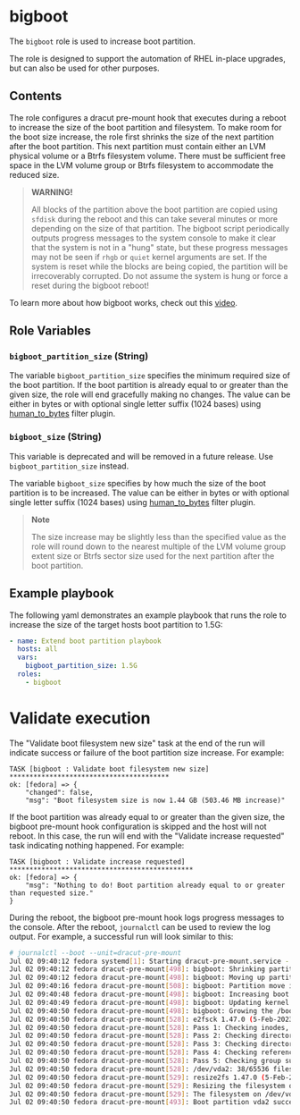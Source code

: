 # bigboot

The `bigboot` role is used to increase boot partition.

The role is designed to support the automation of RHEL in-place upgrades, but can also be used for other purposes.

## Contents

The role configures a dracut pre-mount hook that executes during a reboot to increase the size of the boot partition and filesystem. To make room for the boot size increase, the role first shrinks the size of the next partition after the boot partition. This next partition must contain either an LVM physical volume or a Btrfs filesystem volume. There must be sufficient free space in the LVM volume group or Btrfs filesystem to accommodate the reduced size.

> **WARNING!**
>
> All blocks of the partition above the boot partition are copied using `sfdisk` during the reboot and this can take several minutes or more depending on the size of that partition. The bigboot script periodically outputs progress messages to the system console to make it clear that the system is not in a "hung" state, but these progress messages may not be seen if `rhgb` or `quiet` kernel arguments are set. If the system is reset while the blocks are being copied, the partition will be irrecoverably corrupted. Do not assume the system is hung or force a reset during the bigboot reboot!

To learn more about how bigboot works, check out this [video](https://people.redhat.com/bmader/bigboot-demo.mp4).

## Role Variables

### `bigboot_partition_size` (String)

The variable `bigboot_partition_size` specifies the minimum required size of the boot partition. If the boot partition is already equal to or greater than the given size, the role will end gracefully making no changes. The value can be either in bytes or with optional single letter suffix (1024 bases) using [human_to_bytes](https://docs.ansible.com/ansible/latest/collections/ansible/builtin/human_to_bytes_filter.html) filter plugin.

### `bigboot_size` (String)

This variable is deprecated and will be removed in a future release. Use `bigboot_partition_size` instead.

The variable `bigboot_size` specifies by how much the size of the boot partition is to be increased. The value can be either in bytes or with optional single letter suffix (1024 bases) using [human_to_bytes](https://docs.ansible.com/ansible/latest/collections/ansible/builtin/human_to_bytes_filter.html) filter plugin.

> **Note**
>
> The size increase may be slightly less than the specified value as the role will round down to the nearest multiple of the LVM volume group extent size or Btrfs sector size used for the next partition after the boot partition.

## Example playbook
The following yaml demonstrates an example playbook that runs the role to increase the size of the target hosts boot partition to 1.5G:

```yaml
- name: Extend boot partition playbook
  hosts: all
  vars:
    bigboot_partition_size: 1.5G
  roles:
    - bigboot
```

# Validate execution
The "Validate boot filesystem new size" task at the end of the run will indicate success or failure of the boot partition size increase. For example:

```
TASK [bigboot : Validate boot filesystem new size] ****************************************
ok: [fedora] => {
    "changed": false,
    "msg": "Boot filesystem size is now 1.44 GB (503.46 MB increase)"
```

If the boot partition was already equal to or greater than the given size, the bigboot pre-mount hook configuration is skipped and the host will not reboot. In this case, the run will end with the "Validate increase requested" task indicating nothing happened. For example:

```
TASK [bigboot : Validate increase requested] **********************************************
ok: [fedora] => {
    "msg": "Nothing to do! Boot partition already equal to or greater than requested size."
}
```

During the reboot, the bigboot pre-mount hook logs progress messages to the console. After the reboot, `journalctl` can be used to review the log output. For example, a successful run will look similar to this:
```bash
# journalctl --boot --unit=dracut-pre-mount
Jul 02 09:40:12 fedora systemd[1]: Starting dracut-pre-mount.service - dracut pre-mount hook...
Jul 02 09:40:12 fedora dracut-pre-mount[498]: bigboot: Shrinking partition vda3 by 536870912
Jul 02 09:40:12 fedora dracut-pre-mount[498]: bigboot: Moving up partition vda3 by 536870912
Jul 02 09:40:16 fedora dracut-pre-mount[508]: bigboot: Partition move is progressing, please wait! (00:00:01)
Jul 02 09:40:48 fedora dracut-pre-mount[498]: bigboot: Increasing boot partition vda2 by 536870912
Jul 02 09:40:49 fedora dracut-pre-mount[498]: bigboot: Updating kernel partition table
Jul 02 09:40:50 fedora dracut-pre-mount[498]: bigboot: Growing the /boot ext4 filesystem
Jul 02 09:40:50 fedora dracut-pre-mount[528]: e2fsck 1.47.0 (5-Feb-2023)
Jul 02 09:40:50 fedora dracut-pre-mount[528]: Pass 1: Checking inodes, blocks, and sizes
Jul 02 09:40:50 fedora dracut-pre-mount[528]: Pass 2: Checking directory structure
Jul 02 09:40:50 fedora dracut-pre-mount[528]: Pass 3: Checking directory connectivity
Jul 02 09:40:50 fedora dracut-pre-mount[528]: Pass 4: Checking reference counts
Jul 02 09:40:50 fedora dracut-pre-mount[528]: Pass 5: Checking group summary information
Jul 02 09:40:50 fedora dracut-pre-mount[528]: /dev/vda2: 38/65536 files (10.5% non-contiguous), 83665/262144 blocks
Jul 02 09:40:50 fedora dracut-pre-mount[529]: resize2fs 1.47.0 (5-Feb-2023)
Jul 02 09:40:50 fedora dracut-pre-mount[529]: Resizing the filesystem on /dev/vda2 to 393216 (4k) blocks.
Jul 02 09:40:50 fedora dracut-pre-mount[529]: The filesystem on /dev/vda2 is now 393216 (4k) blocks long.
Jul 02 09:40:50 fedora dracut-pre-mount[493]: Boot partition vda2 successfully increased by 536870912 (38 seconds)
```
